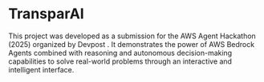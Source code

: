 # TransparAI
This project was developed as a submission for the AWS Agent Hackathon (2025) organized by Devpost . It demonstrates the power of AWS Bedrock Agents combined with reasoning and autonomous decision-making capabilities to solve real-world problems through an interactive and intelligent interface.

